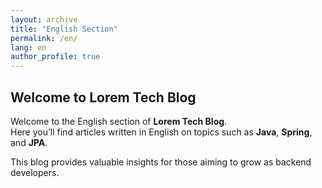 ```yaml
---
layout: archive
title: "English Section"
permalink: /en/
lang: en
author_profile: true
---
```


## **Welcome to Lorem Tech Blog**

Welcome to the English section of **Lorem Tech Blog**.  
Here you’ll find articles written in English on topics such as **Java**, **Spring**, and **JPA**.

This blog provides valuable insights for those aiming to grow as backend developers.


